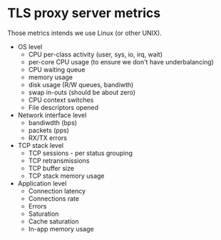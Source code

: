 # TLS proxy server metrics

Those metrics intends we use Linux (or other UNIX).

- OS level
  - CPU per-class activity (user, sys, io, irq, wait)
  - per-core CPU usage (to ensure we don't have underbalancing)
  - CPU waiting queue
  - memory usage
  - disk usage (R/W queues, bandiwth)
  - swap in-outs (should be about zero)
  - CPU context switches
  - File descriptors opened
- Network interface level
  - bandiwdth (bps)
  - packets (pps)
  - RX/TX errors
- TCP stack level
  - TCP sessions - per status grouping
  - TCP retransmissions
  - TCP buffer size
  - TCP stack memory usage
- Application level
  - Connection latency
  - Connections rate
  - Errors
  - Saturation
  - Cache saturation
  - In-app memory usage
